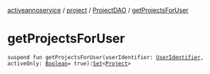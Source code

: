 [activeannoservice](../../index.md) / [project](../index.md) / [ProjectDAO](index.md) / [getProjectsForUser](./get-projects-for-user.md)

# getProjectsForUser

`suspend fun getProjectsForUser(userIdentifier: `[`UserIdentifier`](../../project.userroles/-user-identifier.md)`, activeOnly: `[`Boolean`](https://kotlinlang.org/api/latest/jvm/stdlib/kotlin/-boolean/index.html)` = true): `[`Set`](https://kotlinlang.org/api/latest/jvm/stdlib/kotlin.collections/-set/index.html)`<`[`Project`](../-project/index.md)`>`